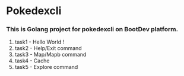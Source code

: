 # Pokedexcli

### This is Golang project for pokedexcli on BootDev platform.

1. task1 - Hello World !
2. task2 - Help/Exit command
3. task3 - Map/Mapb command
4. task4 - Cache
5. task5 - Explore command